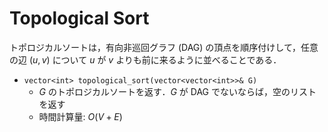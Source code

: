 # Topological Sort

トポロジカルソートは，有向非巡回グラフ (DAG) の頂点を順序付けして，任意の辺 $(u, v)$ について $u$ が $v$ よりも前に来るように並べることである．

- `vector<int> topological_sort(vector<vector<int>>& G)`
    - $G$ のトポロジカルソートを返す．$G$ が DAG でないならば，空のリストを返す
    - 時間計算量: $O(V + E)$